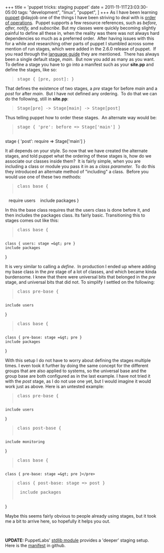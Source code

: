 +++
title = 'puppet tricks: staging puppet'
date = 2011-11-11T23:03:30-05:00
tags:
  "development",
  "linux",
  "puppet",
]
+++
As I have been learning [puppet](http://puppetlabs.com/puppet/how-puppet-works/ "How Puppet Works") @dayjob one of the things I have been striving to deal with is [order of operations](http://docs.puppetlabs.com/learning/ordering.html "Ordering with Puppet").  Puppet supports a few resource references, such as _before, after, notify,_ and _subscribe._ But my classes were quickly becoming slightly painful to define all these in, when the reality was there was not always hard dependencies so much as a preferred order.  After having issues with this for a while and researching other parts of puppet I stumbled across some mention of run stages, which were added in the 2.6.0 release of puppet.  If you read through the [language guide](https://www.puppetlabs.com/guides/language_guide.html "Puppet Language Guide") they are mentioned.  There has always been a single default stage, _main_.  But now you add as many as you want.  To define a stage you have to go into a manifest such as your **site.pp** and define the stages, like so:

> <pre>stage { [pre, post]: }</pre>

That defines the existence of two stages, a _pre_ stage for before _main_ and a _post_ for after _main_.  But I have not defined any ordering.  To do that we can do the following, still in **site.pp**:

> <pre>Stage[pre] -&gt; Stage[main] -&gt; Stage[post]</pre>

Thus telling puppet how to order these stages.  An alternate way would be:

> <pre>stage { 'pre': before =&gt; Stage['main'] }
stage { 'post': require =&gt; Stage['main'] }</pre>

It all depends on your style. So now that we have created the alternate stages, and told puppet what the ordering of these stages is, how do we associate our classes inside them?  It is fairly simple, when you are including a class or module you pass it in as a _class parameter._  To do this they introduced an alternate method of "including" a class.  Before you would use one of these two methods:

> <pre>class base {
    require users
    include packages
}</pre>

In this the base class requires that the users class is done before it, and then includes the packages class. Its fairly basic. Transitioning this to stages comes out like this:

> <pre>class base {
    class { users: stage =&gt; pre }
    include packages
}</pre>

It is very similar to calling a _define_.  In production I ended up where adding my base class in the _pre_ stage of a lot of classes, and which became kinda burdensome. I knew that there were universal bits that belonged in the _pre_ stage, and universal bits that did not. To simplify I settled on the following:

> <pre>class pre-base {
    include users
}</pre>
> 
> <pre>class base {
    class { pre-base: stage =&gt; pre }
    include packages
}</pre>

With this setup I do not have to worry about defining the stages multiple times. I even took it further by doing the same concept for the different groups that are also applied to systems, so the universal base and the group base are both configured as in the last example. I have not tried it with the _post_ stage, as I do not use one yet, but I would imagine it would work just as above. Here is an untested example:

> <pre>class pre-base {
    include users
}</pre>
> 
> <pre>class post-base {
    include monitoring
}</pre>
> 
> <pre>class base {
    class { pre-base: stage =&gt; pre }</pre>
> 
> <pre>class { post-base: stage =&gt; post }</pre>
> 
> <pre> include packages
}</pre>

Maybe this seems fairly obvious to people already using stages, but it took me a bit to arrive here, so hopefully it helps you out.

&nbsp;

**UPDATE:** PuppetLabs' [stdlib module](http://forge.puppetlabs.com/puppetlabs/stdlib "PuppetLabs' stdlib module") provides a 'deeper' staging setup.  Here is the [manifest](https://github.com/puppetlabs/puppetlabs-stdlib/blob/master/manifests/stages.pp "Puppetlabs stdlib stages.pp") in github.
